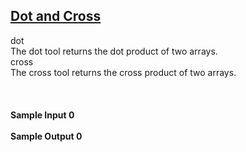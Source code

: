 ## **[Dot and Cross](https://www.hackerrank.com/challenges/np-dot-and-cross)** 
dot<br>The dot tool returns the dot product of two arrays.<br>cross<br>The cross tool returns the cross product of two arrays.<br><br><br><br>**Sample Input 0**<br><br>**Sample Output 0**<br><br>